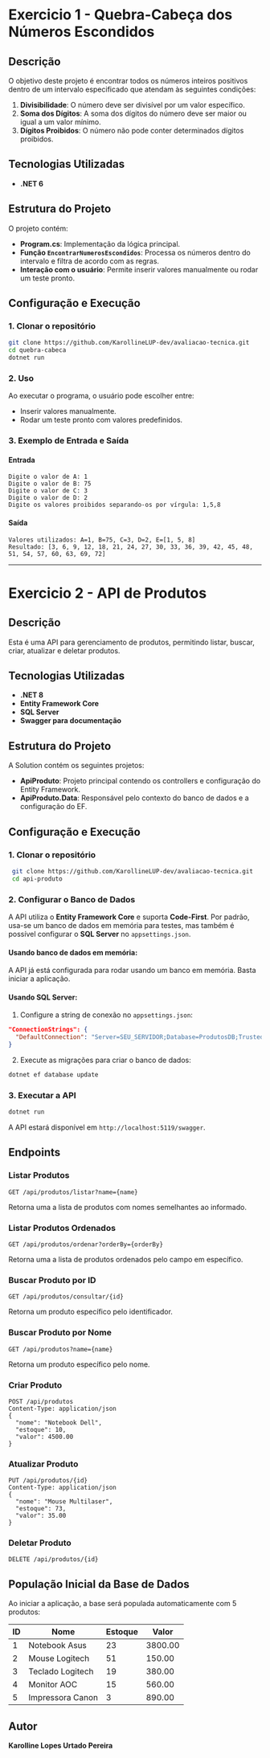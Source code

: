 # Exercicio 1 - Quebra-Cabeça dos Números Escondidos  

## Descrição  
O objetivo deste projeto é encontrar todos os números inteiros positivos dentro de um intervalo especificado que atendam às seguintes condições:  

1. **Divisibilidade**: O número deve ser divisível por um valor específico.  
2. **Soma dos Dígitos**: A soma dos dígitos do número deve ser maior ou igual a um valor mínimo.  
3. **Dígitos Proibidos**: O número não pode conter determinados dígitos proibidos.  

## Tecnologias Utilizadas  
- **.NET 6**  

## Estrutura do Projeto  
O projeto contém:  
- **Program.cs**: Implementação da lógica principal.  
- **Função `EncontrarNumerosEscondidos`**: Processa os números dentro do intervalo e filtra de acordo com as regras.  
- **Interação com o usuário**: Permite inserir valores manualmente ou rodar um teste pronto.  

## Configuração e Execução  
### 1. Clonar o repositório  
```sh  
git clone https://github.com/KarollineLUP-dev/avaliacao-tecnica.git  
cd quebra-cabeca  
dotnet run  
```

### 2. Uso  
Ao executar o programa, o usuário pode escolher entre:  
- Inserir valores manualmente.  
- Rodar um teste pronto com valores predefinidos.  

### 3. Exemplo de Entrada e Saída  

#### Entrada  
```
Digite o valor de A: 1  
Digite o valor de B: 75  
Digite o valor de C: 3  
Digite o valor de D: 2  
Digite os valores proibidos separando-os por vírgula: 1,5,8  
```

#### Saída  
```
Valores utilizados: A=1, B=75, C=3, D=2, E=[1, 5, 8]  
Resultado: [3, 6, 9, 12, 18, 21, 24, 27, 30, 33, 36, 39, 42, 45, 48, 51, 54, 57, 60, 63, 69, 72]  
```  
_____________________________________________________

# Exercicio 2 - API de Produtos

## Descrição
Esta é uma API para gerenciamento de produtos, permitindo listar, buscar, criar, atualizar e deletar produtos.

## Tecnologias Utilizadas
- **.NET 8**
- **Entity Framework Core**
- **SQL Server**
- **Swagger para documentação**

## Estrutura do Projeto
A Solution contém os seguintes projetos:
- **ApiProduto**: Projeto principal contendo os controllers e configuração do Entity Framework.
- **ApiProduto.Data**: Responsável pelo contexto do banco de dados e a configuração do EF.

## Configuração e Execução
### 1. Clonar o repositório
```sh
 git clone https://github.com/KarollineLUP-dev/avaliacao-tecnica.git
 cd api-produto
```
### 2. Configurar o Banco de Dados

A API utiliza o **Entity Framework Core** e suporta **Code-First**.
Por padrão, usa-se um banco de dados em memória para testes, mas também é possível configurar o **SQL Server** no `appsettings.json`.

#### **Usando banco de dados em memória:**
A API já está configurada para rodar usando um banco em memória. Basta iniciar a aplicação.

#### **Usando SQL Server:**
1. Configure a string de conexão no `appsettings.json`:
```json
"ConnectionStrings": {
  "DefaultConnection": "Server=SEU_SERVIDOR;Database=ProdutosDB;Trusted_Connection=True;MultipleActiveResultSets=true"
}
```
2. Execute as migrações para criar o banco de dados:
```sh
dotnet ef database update
```

### 3. Executar a API
```sh
dotnet run
```
A API estará disponível em `http://localhost:5119/swagger`.

## Endpoints
### **Listar Produtos**
```http
GET /api/produtos/listar?name={name}
```
Retorna uma a lista de produtos com nomes semelhantes ao informado.

### **Listar Produtos Ordenados**
```http
GET /api/produtos/ordenar?orderBy={orderBy}
```
Retorna uma a lista de produtos ordenados pelo campo em específico.

### **Buscar Produto por ID**
```http
GET /api/produtos/consultar/{id}
```
Retorna um produto específico pelo identificador.

### **Buscar Produto por Nome**
```http
GET /api/produtos?name={name}
```
Retorna um produto específico pelo nome.

### **Criar Produto**
```http
POST /api/produtos
Content-Type: application/json
{
  "nome": "Notebook Dell",
  "estoque": 10,
  "valor": 4500.00
}
```

### **Atualizar Produto**
```http
PUT /api/produtos/{id}
Content-Type: application/json
{
  "nome": "Mouse Multilaser",
  "estoque": 73,
  "valor": 35.00
}
```

### **Deletar Produto**
```http
DELETE /api/produtos/{id}
```

## População Inicial da Base de Dados
Ao iniciar a aplicação, a base será populada automaticamente com 5 produtos:

| ID  | Nome               | Estoque | Valor  |
|-----|--------------------|---------|--------|
| 1   | Notebook Asus      |   23    | 3800.00|
| 2   | Mouse   Logitech   |   51    | 150.00 |
| 3   | Teclado Logitech   |   19    | 380.00 |
| 4   | Monitor AOC        |   15    | 560.00 |
| 5   | Impressora Canon   |   3     | 890.00 |


## Autor
**Karolline Lopes Urtado Pereira** 



